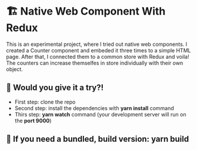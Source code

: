 # 🏗️ Native Web Component With Redux

This is an experimental project, where I tried out native web components. I created a Counter component and embeded it three times to a simple HTML page. After that, I connected them to a common store with Redux and voila!
The counters can increase themselfes in store individually with their own object.

## 🧱 Would you give it a try?!

* First step: clone the repo
* Second step: install the dependencies with **yarn install** command
* Thirs step: **yarn watch** command (your development server will run on the **port 9000**)

## 🍻 If you need a bundled, build version: **yarn build**


